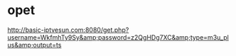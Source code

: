 # opet
http://basic-iptvesun.com:8080/get.php?username=WkfmhTy9Sy&amp;password=z2QgHDg7XC&amp;type=m3u_plus&amp;output=ts
